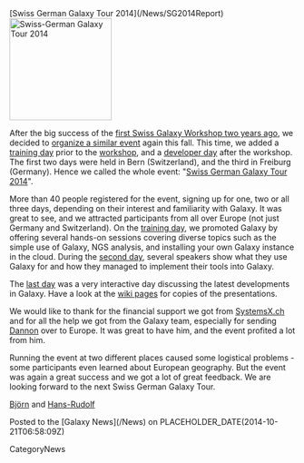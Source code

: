 <div class='newsItemHeader'>[Swiss German Galaxy Tour 2014](/News/SG2014Report)</div>

<div class='right'><a href='/Events/SG2014'><img src='/Images/Logos/SG2014Logo400.png' alt='Swiss-German Galaxy Tour 2014' width="180" /></a></div>


After the big success of the [first Swiss Galaxy Workshop two years ago](/Events/Switzerland2012), we decided to [organize a similar event](/Events/SG2014) again this fall. This time, we added a [training day](/Events/Switzerland2014/trainingday) prior to the [workshop](/Events/Switzerland2014), and a [developer day](/Events/Germany2014) after the workshop. The first two days were held in Bern (Switzerland), and the third in Freiburg (Germany). Hence we called the whole event: "[Swiss German Galaxy Tour 2014](/Events/SG2014)".

More than 40 people registered for the event, signing up for one, two or all three days, depending on their interest and familiarity with Galaxy. It was great to see, and we attracted participants from all over Europe (not just Germany and Switzerland). On the [training day](/Events/Switzerland2014/trainingday), we promoted Galaxy by offering several hands-on sessions covering diverse topics such as the simple use of Galaxy, NGS analysis, and installing your own Galaxy instance in the cloud. During the [second day](/Events/Switzerland2014), several speakers show what they use Galaxy for and how they managed to implement their tools into Galaxy.

The [last day](/Events/Germany2014) was a very interactive day discussing the latest developments in Galaxy. Have a look at the [wiki pages](/Events/SG2014) for copies of the presentations.

We would like to thank for the financial support we got from [SystemsX.ch](http://www.systemsx.ch/) and for all the help we got from the Galaxy team, especially for sending [Dannon](/DannonBaker) over to Europe. It was great to have him, and the event profited a lot from him.

Running the event at two different places caused some logistical problems - some participants even learned about European geography. But the event was again a great success and we got a lot of great feedback. We are looking forward to the next Swiss German Galaxy Tour.

[Björn](/BjoernGruening) and [Hans-Rudolf](/HansrudolfHotz)
<div class='newsItemFooter'>Posted to the [Galaxy News](/News) on PLACEHOLDER_DATE(2014-10-21T06:58:09Z)</div>

CategoryNews
